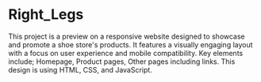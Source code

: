 # Right_Legs
This project is a preview on a responsive website designed to showcase and promote a shoe store's products. It features a visually engaging layout with a focus on user experience and mobile compatibility. Key elements include; Homepage, Product pages, Other pages including links. This design is using HTML, CSS, and JavaScript.
